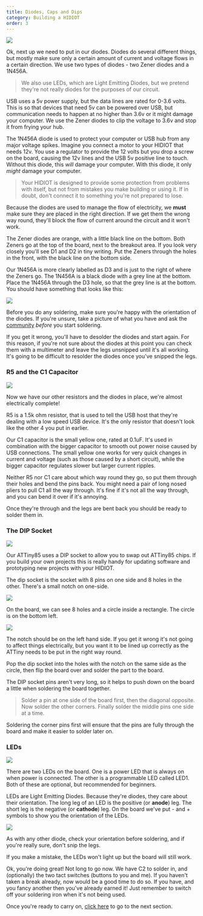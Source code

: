 ```yaml
---
title: Diodes, Caps and Dips
category: Building a HIDIOT
order: 3
---
```


![](/images/0_9_diodes.jpg)

Ok, next up we need to put in our diodes. Diodes do several different things, but mostly make sure only a certain amount of current and voltage flows in a certain direction. We use two types of diodes - two Zener diodes and a 1N456A.

> We also use LEDs, which are Light Emitting Diodes, but we pretend they're not really diodes for the purposes of our circuit.

USB uses a 5v power supply, but the data lines are rated for 0-3.6 volts. This is so that devices that need 5v can be powered over USB, but communication needs to happen at no higher than 3.6v or it might damage your computer. We use the Zener diodes to clip the voltage to 3.6v and stop it from frying your hub.

The 1N456A diode is used to protect your computer or USB hub from any major voltage spikes. Imagine you connect a motor to your HIDIOT that needs 12v. You use a regulator to provide the 12 volts but you drop a screw on the board, causing the 12v lines and the USB 5v positive line to touch. Without this diode, this *will* damage your computer. With this diode, it only *might* damage your computer.

> Your HIDIOT is designed to provide some protection from problems with itself, but not from mistakes you make building or using it. If in doubt, don't connect it to something you're not prepared to lose.

Because the diodes are used to manage the flow of electricity, we **must** make sure they are placed in the right direction. If we get them the wrong way round, they'll block the flow of current around the circuit and it won't work.

The Zener diodes are orange, with a little black line on the bottom. Both Zeners go at the top of the board, next to the breakout area. If you look very closely you'll see D1 and D2 in tiny writing. Put the Zeners through the holes in the front, with the black line on the bottom side.

Our 1N456A is more clearly labelled as D3 and is just to the right of where the Zeners go. The 1N456A is a black diode with a grey line at the bottom. Place the 1N456A through the D3 hole, so that the grey line is at the bottom. You should have something that looks like this:

![](/images/0_9_diodes.jpg)

Before you do any soldering, make sure you're happy with the orientation of the diodes. If you're unsure, take a picture of what you have and ask the [community](https://www.reddit.com/r/hidiot/) *before* you start soldering.

If you get it wrong, you'll have to desolder the diodes and start again. For this reason, if you're not sure about the diodes at this point you can check them with a multimeter and leave the legs unsnipped until it's all working. It's going to be difficult to resolder the diodes once you've snipped the legs.

### R5 and the C1 Capacitor

![](/images/r5-c1.jpg)

Now we have our other resistors and the diodes in place, we're almost electrically complete!

R5 is a 1.5k ohm resistor, that is used to tell the USB host that they're dealing with a low speed USB device. It's the only resistor that doesn't look like the other 4 you put in earlier.

Our C1 capacitor is the small yellow one, rated at 0.1uF. It's used in combination with the bigger capacitor to smooth out power noise caused by USB connections. The small yellow one works for very quick changes in current and voltage (such as those caused by a short circuit), while the bigger capacitor regulates slower but larger current ripples.

Neither R5 nor C1 care about which way round they go, so put them through their holes and bend the pins back. You might need a pair of long nosed pliers to pull C1 all the way through. It's fine if it's not all the way through, and you can bend it over if it's annoying.

Once they're through and the legs are bent back you should be ready to solder them in.

### The DIP Socket

![](/images/dip_on_board.jpg)

Our ATTiny85 uses a DIP socket to allow you to swap out ATTiny85 chips. If you build your own projects this is really handy for updating software and prototyping new projects with your HIDIOT.

The dip socket is the socket with 8 pins on one side and 8 holes in the other. There's a small notch on one-side.

![](/images/dip_socket.png)

On the board, we can see 8 holes and a circle inside a rectangle. The circle is on the bottom left.

![](/images/0_9a_dip.jpg)

The notch should be on the left hand side. If you get it wrong it's not going to affect things electrically, but you want it to be lined up correctly as the ATTiny needs to be put in the right way round.

Pop the dip socket into the holes with the notch on the same side as the circle, then flip the board over and solder the part to the board.

The DIP socket pins aren't very long, so it helps to push down on the board a little when soldering the board together.

> Solder a pin at one side of the board first, then the diagonal opposite. Now solder the other corners. Finally solder the middle pins one side at a time.

Soldering the corner pins first will ensure that the pins are fully through the board and make it easier to solder later on.

### LEDs

![](/images/led.png)

There are two LEDs on the board. One is a power LED that is always on when power is connected. The other is a programmable LED called LED1. Both of these are optional, but recommended for beginners.

LEDs are Light Emitting Diodes. Because they're diodes, they care about their orientation. The long leg of an LED is the positive (or **anode**) leg. The short leg is the negative (or **cathode**) leg. On the board we've put - and + symbols to show you the orientation of the LEDs.

![](/images/led_orientation.jpg)

As with any other diode, check your orientation before soldering, and if you're really sure, don't snip the legs.

If you make a mistake, the LEDs won't light up but the board will still work.

Ok, you're doing great! Not long to go now. We have C2 to solder in, and (optionally) the two tact switches (buttons to you and me). If you haven't taken a break already, now would be a good time to do so. If you have, and you fancy another then you've already earned it! Just remember to switch off your soldering iron when it's not being used.

Once you're ready to carry on, [click here](/building_a_hidiot/finishing_up/) to go to the next section.
